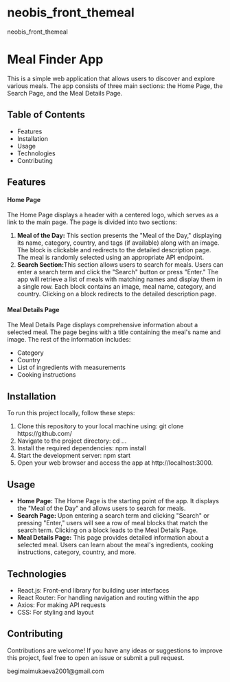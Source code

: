 # neobis_front_themeal
neobis_front_themeal


<h1>Meal Finder App</h1>
<a href=""></a>

<p>This is a simple web application that allows users to discover and explore various meals.
  The app consists of three main sections: the Home Page, the Search Page, and the Meal Details Page.</p>
<h2>Table of Contents</h2>
<ul>
  <li>Features</li>
  <li>Installation</li>
  <li>Usage</li>
  <li>Technologies</li>
  <li>Contributing</li>
</ul>
<h2>Features</h2>
<h4>Home Page</h4>
<p>The Home Page displays a header with a centered logo, which serves as a link to the main page.
  The page is divided into two sections:</p>
<ol>
  <li><b>Meal of the Day:</b> This section presents the "Meal of the Day," displaying its name, category,
    country, and tags (if available) along with an image. The block is clickable and redirects to
    the detailed description page. The meal is randomly selected using an appropriate API endpoint.</li>
  <li><b>Search Section:</b>This section allows users to search for meals. Users can enter a search term and
    click the "Search" button or press "Enter." The app will retrieve a list of meals with matching names and
    display them in a single row. Each block contains an image, meal name,
    category, and country. Clicking on a block redirects to the detailed description page.</li>
</ol>
<h4>Meal Details Page</h4>
<p>The Meal Details Page displays comprehensive information about a selected meal.
  The page begins with a title containing the meal's name and image. The rest of the information includes:</p>
<ul>
  <li>Category</li>
  <li>Country</li>
  <li>List of ingredients with measurements</li>
  <li>Cooking instructions</li>
</ul>
<h2>Installation</h2>
<p>To run this project locally, follow these steps:</p>
<ol>
  <li>Clone this repository to your local machine using:
    git clone https://github.com/</li>
  <li>Navigate to the project directory: cd ...</li>
  <li>Install the required dependencies: npm install</li>
  <li>Start the development server: npm start</li>
  <li>Open your web browser and access the app at http://localhost:3000.</li>
</ol>
<h2>Usage</h2>
<ul>
  <li><b>Home Page:</b> The Home Page is the starting point of the app.
    It displays the "Meal of the Day" and allows users to search for meals.</li>
  <li><b>Search Page: </b> Upon entering a search term and clicking "Search" or pressing "Enter,"
    users will see a row of meal blocks that match the search term. Clicking on a block leads to the Meal Details Page.</li>
  <li><b>Meal Details Page:</b> This page provides detailed information about a selected meal. Users can learn about the meal's
    ingredients, cooking instructions, category, country, and more.</li>
</ul>
<h2>Technologies</h2>
<ul>
  <li>React.js: Front-end library for building user interfaces</li>
  <li>React Router: For handling navigation and routing within the app</li>
  <li>Axios: For making API requests</li>
  <li>CSS: For styling and layout</li>
</ul>
<h2>Contributing</h2>
<p>Contributions are welcome! If you have any ideas or suggestions
  to improve this project, feel free to open an issue or submit a pull request.</p>
<p>begimaimukaeva2001@gmail.com</p>